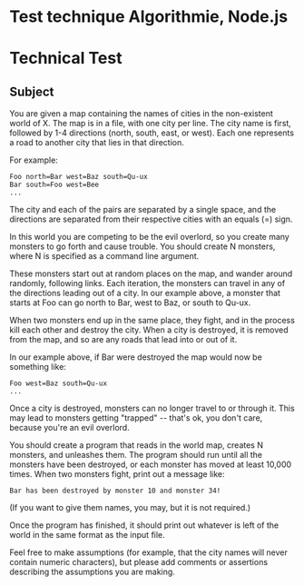 # Test technique Algorithmie, Node.js

# Technical Test

## Subject

You are given a map containing the names of cities in the non-existent world of X. The map is in a file, with one city per line. The city name is first, followed by 1-4 directions (north, south, east, or west). Each one represents a road to another city that lies in that direction.

For example:
```
Foo north=Bar west=Baz south=Qu-ux
Bar south=Foo west=Bee
...
```

The city and each of the pairs are separated by a single space, and the directions are separated from their respective cities with an equals (=) sign.

In this world you are competing to be the evil overlord, so you create many monsters to go forth and cause trouble.  You should create N monsters, where N is specified as a command line argument.

These monsters start out at random places on the map, and wander around randomly, following links.  Each iteration, the monsters can travel in any of the directions leading out of a city.  In our example above, a monster that starts at Foo can go north to Bar, west to Baz, or south to Qu-ux.

When two monsters end up in the same place, they fight, and in the process kill each other and destroy the city.  When a city is destroyed, it is removed from the map, and so are any roads that lead into or out of it.

In our example above, if Bar were destroyed the map would now be something like:
```
Foo west=Baz south=Qu-ux
...
```

Once a city is destroyed, monsters can no longer travel to or through it.  This may lead to monsters getting "trapped" -- that's ok, you don't care, because you're an evil overlord.

You should create a program that reads in the world map, creates N monsters, and unleashes them.  The program should run until all the monsters have been destroyed, or each monster has moved at least 10,000 times. When two monsters fight, print out a message like:
```
Bar has been destroyed by monster 10 and monster 34!
```
(If you want to give them names, you may, but it is not required.)

Once the program has finished, it should print out whatever is left of the world in the same format as the input file.

Feel free to make assumptions (for example, that the city names will never contain numeric characters), but please add comments or assertions describing the assumptions you are making.

